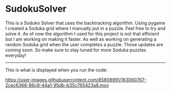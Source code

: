 # SudokuSolver
This is a Soduko Solver that uses the backtracking algorithm. 
Using pygame I created a Soduka grid where I manually put in a puzzle. Feel free to try and solve it. As of now the algorithm I used for this project is not that efficient but I am working on making it faster. As well as working on generating a random Soduka grid when the user completes a puzzle. Those updates are coming soon. So make sure to stay tuned for more Soduka puzzles everyday! 
______________________________________________________________________________________________________________
This is what is displayed when you run the code:

https://user-images.githubusercontent.com/85808991/163060767-2cec6368-86c8-44a1-95db-b35c765423a8.mov

